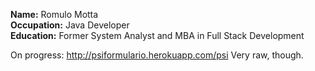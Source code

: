 <b>Name:</b> Romulo Motta  
<b>Occupation:</b> Java Developer  
<b>Education:</b> Former System Analyst and MBA in Full Stack Development  

On progress: http://psiformulario.herokuapp.com/psi
Very raw, though.
